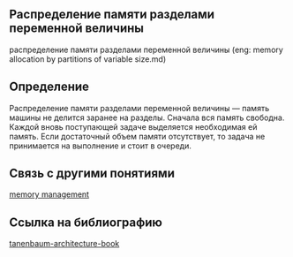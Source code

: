 ## Распределение памяти разделами переменной величины
распределение памяти разделами переменной величины (eng: memory allocation by partitions of variable size.md) 

## Определение
Распределение памяти разделами переменной величины — память машины не делится заранее на разделы. Сначала вся память свободна. Каждой вновь поступающей задаче выделяется необходимая ей память. Если достаточный объем памяти отсутствует, то задача не принимается на выполнение и стоит в очереди.

## Связь с другими понятиями

[memory management](https://github.com/vernikkkkkkkkkkkkkkkkkkk/concept/tree/main/virtual%20machines/memory%20management)

## Cсылка на библиографию

[tanenbaum-architecture-book](https://github.com/vernikkkkkkkkkkkkkkkkkkk/concept/blob/main/bibliography/memory%20management/tanenbaum-architecture-book%7B2%7D.md)
